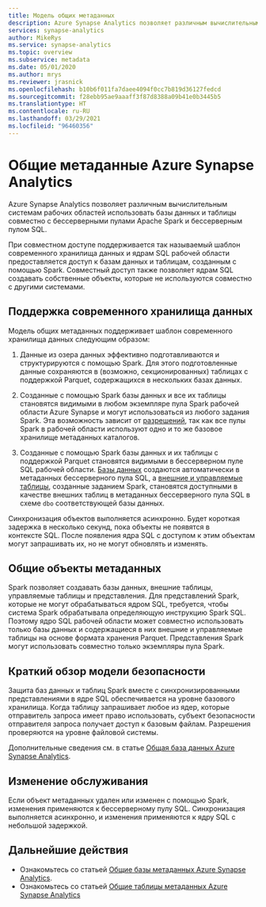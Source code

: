 ```yaml
---
title: Модель общих метаданных
description: Azure Synapse Analytics позволяет различным вычислительным системам рабочих областей использовать базы данных и таблицы совместно с бессерверными пулами Apache Spark, бессерверным пулом SQL и выделенными пулами SQL.
services: synapse-analytics
author: MikeRys
ms.service: synapse-analytics
ms.topic: overview
ms.subservice: metadata
ms.date: 05/01/2020
ms.author: mrys
ms.reviewer: jrasnick
ms.openlocfilehash: b10b6f011fa7daee4094f0cc7b819d36127fedcd
ms.sourcegitcommit: f28ebb95ae9aaaff3f87d8388a09b41e0b3445b5
ms.translationtype: HT
ms.contentlocale: ru-RU
ms.lasthandoff: 03/29/2021
ms.locfileid: "96460356"
---
```

# <a name="azure-synapse-analytics-shared-metadata"></a>Общие метаданные Azure Synapse Analytics

Azure Synapse Analytics позволяет различным вычислительным системам рабочих областей использовать базы данных и таблицы совместно с бессерверными пулами Apache Spark и бессерверным пулом SQL.

При совместном доступе поддерживается так называемый шаблон современного хранилища данных и ядрам SQL рабочей области предоставляется доступ к базам данных и таблицам, созданным с помощью Spark. Совместный доступ также позволяет ядрам SQL создавать собственные объекты, которые не используются совместно с другими системами.

## <a name="support-the-modern-data-warehouse"></a>Поддержка современного хранилища данных

Модель общих метаданных поддерживает шаблон современного хранилища данных следующим образом:

1. Данные из озера данных эффективно подготавливаются и структурируются с помощью Spark. Для этого подготовленные данные сохраняются в (возможно, секционированных) таблицах с поддержкой Parquet, содержащихся в нескольких базах данных.

2. Созданные с помощью Spark базы данных и все их таблицы становятся видимыми в любом экземпляре пула Spark рабочей области Azure Synapse и могут использоваться из любого задания Spark. Эта возможность зависит от [разрешений](#security-model-at-a-glance), так как все пулы Spark в рабочей области используют одно и то же базовое хранилище метаданных каталогов.

3. Созданные с помощью Spark базы данных и их таблицы с поддержкой Parquet становятся видимыми в бессерверном пуле SQL рабочей области. [Базы данных](database.md) создаются автоматически в метаданных бессерверного пула SQL, а [внешние и управляемые таблицы](table.md), созданные заданием Spark, становятся доступными в качестве внешних таблиц в метаданных бессерверного пула SQL в схеме `dbo` соответствующей базы данных. 

<!--[INSERT PICTURE]-->

<!--__Figure 1 -__ Supporting the Modern Data Warehouse Pattern with shared metadata-->

Синхронизация объектов выполняется асинхронно. Будет короткая задержка в несколько секунд, пока объекты не появятся в контексте SQL. После появления ядра SQL с доступом к этим объектам могут запрашивать их, но не могут обновлять и изменять.

## <a name="shared-metadata-objects"></a>Общие объекты метаданных

Spark позволяет создавать базы данных, внешние таблицы, управляемые таблицы и представления. Для представлений Spark, которые не могут обрабатываться ядром SQL, требуется, чтобы система Spark обрабатывала определяющую инструкцию Spark SQL. Поэтому ядро SQL рабочей области может совместно использовать только базы данных и содержащиеся в них внешние и управляемые таблицы на основе формата хранения Parquet. Представления Spark могут использовать совместно только экземпляры пула Spark.

## <a name="security-model-at-a-glance"></a>Краткий обзор модели безопасности

Защита баз данных и таблиц Spark вместе с синхронизированными представлениями в ядре SQL обеспечивается на уровне базового хранилища. Когда таблицу запрашивает любое из ядер, которые отправитель запроса имеет право использовать, субъект безопасности отправителя запроса получает доступ к базовым файлам. Разрешения проверяются на уровне файловой системы.

Дополнительные сведения см. в статье [Общая база данных Azure Synapse Analytics](database.md).

## <a name="change-maintenance"></a>Изменение обслуживания

Если объект метаданных удален или изменен с помощью Spark, изменения применяются к бессерверному пулу SQL. Синхронизация выполняется асинхронно, и изменения применяются к ядру SQL с небольшой задержкой.

## <a name="next-steps"></a>Дальнейшие действия

- Ознакомьтесь со статьей [Общие базы метаданных Azure Synapse Analytics](database.md).
- Ознакомьтесь со статьей [Общие таблицы метаданных Azure Synapse Analytics](table.md)

